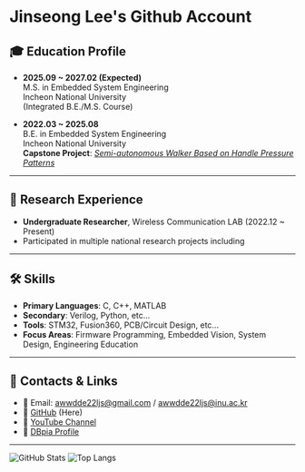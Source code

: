 # Jinseong Lee's Github Account

## 🎓 Education Profile

- **2025.09 ~ 2027.02 (Expected)**  
  M.S. in Embedded System Engineering  
  Incheon National University  
  (Integrated B.E./M.S. Course)

- **2022.03 ~ 2025.08**  
  B.E. in Embedded System Engineering  
  Incheon National University  
  **Capstone Project**:
    [_Semi-autonomous Walker Based on Handle Pressure Patterns_](https://github.com/Capstone-A-Sharp)

---

## 🧪 Research Experience

- **Undergraduate Researcher**, Wireless Communication LAB (2022.12 ~ Present)  
- Participated in multiple national research projects including

---

## 🛠 Skills

- **Primary Languages**: C, C++, MATLAB  
- **Secondary**: Verilog, Python, etc...
- **Tools**: STM32, Fusion360, PCB/Circuit Design, etc...
- **Focus Areas**: Firmware Programming, Embedded Vision, System Design, Engineering Education

---

## 🔗 Contacts & Links

- 📧 Email: awwdde22ljs@gmail.com / awwdde22ljs@inu.ac.kr  
- 🔗 [GitHub](https://github.com/Bina-Lee)  (Here)
- 🔗 [YouTube Channel](https://www.youtube.com/channel/UCSIMSxdemFIK61lFj7x0XLw)  
- 🔗 [DBpia Profile](https://www.dbpia.co.kr/author/authorDetail?ancId=5421847)

---

![GitHub Stats](https://github-readme-stats.vercel.app/api?username=Bina-Lee&show_icons=true&theme=dark&hide=contribs,prs)
![Top Langs](https://github-readme-stats.vercel.app/api/top-langs/?username=Bina-Lee&layout=compact&theme=dark)
